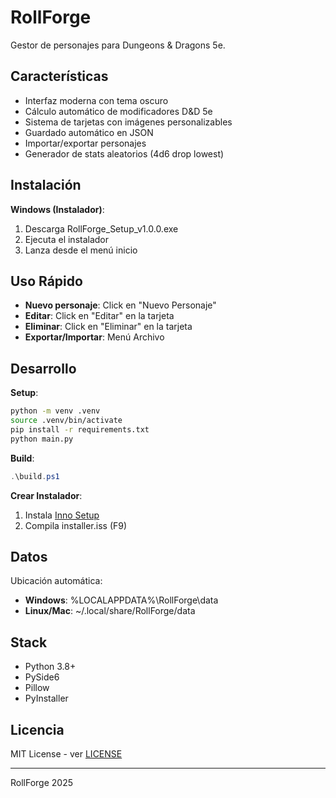 ﻿# RollForge

Gestor de personajes para Dungeons & Dragons 5e.

## Características

- Interfaz moderna con tema oscuro
- Cálculo automático de modificadores D&D 5e
- Sistema de tarjetas con imágenes personalizables
- Guardado automático en JSON
- Importar/exportar personajes
- Generador de stats aleatorios (4d6 drop lowest)

## Instalación

**Windows (Instalador)**:

1. Descarga RollForge_Setup_v1.0.0.exe
2. Ejecuta el instalador
3. Lanza desde el menú inicio

## Uso Rápido

- **Nuevo personaje**: Click en "Nuevo Personaje"
- **Editar**: Click en "Editar" en la tarjeta
- **Eliminar**: Click en "Eliminar" en la tarjeta
- **Exportar/Importar**: Menú Archivo

## Desarrollo

**Setup**:

```bash
python -m venv .venv
source .venv/bin/activate
pip install -r requirements.txt
python main.py
```

**Build**:

```powershell
.\build.ps1
```

**Crear Instalador**:

1. Instala [Inno Setup](https://jrsoftware.org/isdl.php)
2. Compila installer.iss (F9)

## Datos

Ubicación automática:

- **Windows**: %LOCALAPPDATA%\RollForge\data
- **Linux/Mac**: ~/.local/share/RollForge/data

## Stack

- Python 3.8+
- PySide6
- Pillow
- PyInstaller

## Licencia

MIT License - ver [LICENSE](LICENSE)

---

RollForge 2025

